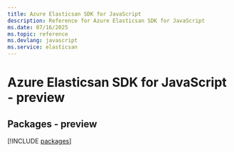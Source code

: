 ```yaml
---
title: Azure Elasticsan SDK for JavaScript
description: Reference for Azure Elasticsan SDK for JavaScript
ms.date: 07/16/2025
ms.topic: reference
ms.devlang: javascript
ms.service: elasticsan
---
```

# Azure Elasticsan SDK for JavaScript - preview
## Packages - preview
[!INCLUDE [packages](elasticsan-index.md)]